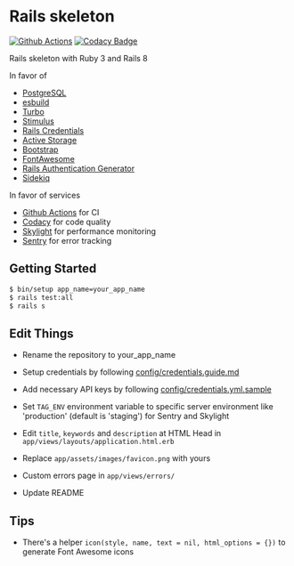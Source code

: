 # Rails skeleton

[![Github Actions](https://github.com/euxx/rails_skeleton/actions/workflows/ci.yml/badge.svg?branch=master)](https://github.com/euxx/rails_skeleton/actions/workflows/ci.yml)
[![Codacy Badge](https://app.codacy.com/project/badge/Grade/eff349d9f6a742d7bfa1f7fb8a4a3a4f)](https://www.codacy.com/manual/eux/rails_skeleton/dashboard)

Rails skeleton with Ruby 3 and Rails 8
<!-- -- [preview online](https://skeleton.eux.one) -->

In favor of

- [PostgreSQL](https://github.com/ged/ruby-pg)
- [esbuild](https://github.com/evanw/esbuild)
- [Turbo](https://github.com/hotwired/stimulus-rails)
- [Stimulus](https://github.com/hotwired/turbo-rails)
- [Rails Credentials](https://edgeguides.rubyonrails.org/security.html#custom-credentials)
- [Active Storage](https://edgeguides.rubyonrails.org/active_storage_overview.html)
- [Bootstrap](https://github.com/twbs/bootstrap)
- [FontAwesome](https://github.com/FortAwesome/font-awesome-sass)
- [Rails Authentication Generator](https://www.bigbinary.com/blog/rails-8-introduces-a-basic-authentication-generator)
- [Sidekiq](https://github.com/mperham/sidekiq)

In favor of services

- [Github Actions](https://github.com/features/actions) for CI
- [Codacy](https://www.codacy.com) for code quality
- [Skylight](https://www.skylight.io) for performance monitoring
- [Sentry](https://sentry.io) for error tracking

## Getting Started

```sh
$ bin/setup app_name=your_app_name
$ rails test:all
$ rails s
```

## Edit Things

- Rename the repository to your_app_name

- Setup credentials by following
  [config/credentials.guide.md](https://github.com/euxx/rails_skeleton/blob/master/config/credentials.guide.md)

- Add necessary API keys by following
  [config/credentials.yml.sample](https://github.com/euxx/rails_skeleton/blob/master/config/credentials.yml.sample)

- Set `TAG_ENV` environment variable to specific server environment like 'production' (default is 'staging') for Sentry and Skylight

- Edit `title`, `keywords` and `description` at HTML Head in
  `app/views/layouts/application.html.erb`

- Replace `app/assets/images/favicon.png` with yours

- Custom errors page in `app/views/errors/`

- Update README

## Tips

- There's a helper `icon(style, name, text = nil, html_options = {})`
  to generate Font Awesome icons
